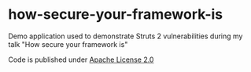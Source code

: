 how-secure-your-framework-is
============================

Demo application used to demonstrate Struts 2 vulnerabilities during my talk "How secure your framework is"

Code is published under [Apache License 2.0](http://www.apache.org/licenses/LICENSE-2.0.html)
